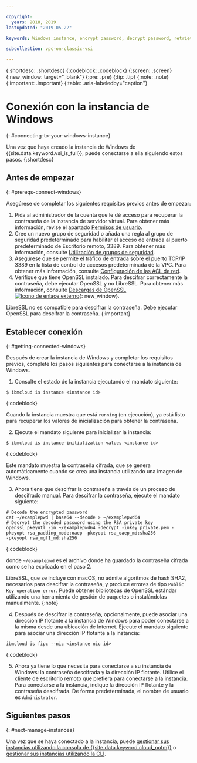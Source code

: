 ```yaml
---

copyright:
  years: 2018, 2019
lastupdated: "2019-05-22"

keywords: Windows instance, encrypt password, decrypt password, retrieve password

subcollection: vpc-on-classic-vsi

---
```


{:shortdesc: .shortdesc}
{:codeblock: .codeblock}
{:screen: .screen}
{:new_window: target="_blank"}
{:pre: .pre}
{:tip: .tip}
{:note: .note}
{:important: .important}
{:table: .aria-labeledby="caption"}

# Conexión con la instancia de Windows
{: #connecting-to-your-windows-instance}

Una vez que haya creado la instancia de Windows de {{site.data.keyword.vsi_is_full}}, puede conectarse a ella siguiendo estos pasos.
{:shortdesc}

## Antes de empezar
{: #prereqs-connect-windows}

Asegúrese de completar los siguientes requisitos previos antes de empezar:

1. Pida al administrador de la cuenta que le dé acceso para recuperar la contraseña de la instancia de servidor virtual. Para obtener más información, revise el apartado [Permisos de usuario](/docs/vpc-on-classic?topic=vpc-on-classic-managing-user-permissions-for-vpc-resources).
2. Cree un nuevo grupo de seguridad o añada una regla al grupo de seguridad predeterminado para habilitar el acceso de entrada al puerto predeterminado de Escritorio remoto, 3389. Para obtener más información, consulte [Utilización de grupos de seguridad](/docs/vpc-on-classic-network?topic=vpc-on-classic-network-using-security-groups).
3. Asegúrese que se permite el tráfico de entrada sobre el puerto TCP/IP 3389 en la lista de control de accesos predeterminada de la VPC. Para obtener más información, consulte [Configuración de las ACL de red](/docs/vpc-on-classic-network?topic=vpc-on-classic-network-setting-up-network-acls).
4. Verifique que tiene OpenSSL instalado. Para descifrar correctamente la contraseña, debe ejecutar OpenSSL y no LibreSSL. Para obtener más información, consulte [Descargas de OpenSSL ![Icono de enlace externo](../icons/launch-glyph.svg "Icono de enlace externo")](https://www.openssl.org/source/){: new_window}.

LibreSSL no es compatible para descifrar la contraseña. Debe ejecutar OpenSSL para descifrar la contraseña.
{:important}

## Establecer conexión
{: #getting-connected-windows}

Después de crear la instancia de Windows y completar los requisitos previos, complete los pasos siguientes para conectarse a la instancia de Windows.

1. Consulte el estado de la instancia ejecutando el mandato siguiente:
  ```
  $ ibmcloud is instance <instance id>
  ```
  {:codeblock}
  
  Cuando la instancia muestra que está `running` (en ejecución), ya está listo para recuperar los valores de inicialización para obtener la contraseña. 

2. Ejecute el mandato siguiente para inicializar la instancia:

  ```
  $ ibmcloud is instance-initialization-values <instance id>
  ```
  {:codeblock}
  
  Este mandato muestra la contraseña cifrada, que se genera automáticamente cuando se crea una instancia utilizando una imagen de Windows.

3. Ahora tiene que descifrar la contraseña a través de un proceso de descifrado manual. Para descifrar la contraseña, ejecute el mandato siguiente:

  ```
  # Decode the encrypted password
  cat ~/examplepwd | base64 --decode > ~/examplepwd64
  # Decrypt the decoded password using the RSA private key
  openssl pkeyutl -in ~/examplepwd64 -decrypt -inkey private.pem -pkeyopt rsa_padding_mode:oaep -pkeyopt rsa_oaep_md:sha256
  -pkeyopt rsa_mgf1_md:sha256
  ```
  {:codeblock}
  
  donde `~/examplepwd` es el archivo donde ha guardado la contraseña cifrada como se ha explicado en el paso 2.  
  
  LibreSSL, que se incluye con macOS, no admite algoritmos de hash SHA2, necesarios para descifrar la contraseña, y produce errores de tipo `Public Key operation error`. Puede obtener bibliotecas de OpenSSL estándar utilizando una herramienta de gestión de paquetes o instalándolas manualmente. 
  {:note}

4. Después de descifrar la contraseña, opcionalmente, puede asociar una dirección IP flotante a la instancia de Windows para poder conectarse a la misma desde una ubicación de Internet. Ejecute el mandato siguiente para asociar una dirección IP flotante a la instancia:

  ```
  ibmcloud is fipc --nic <instance nic id>
  ```
  {:codeblock}

5. Ahora ya tiene lo que necesita para conectarse a su instancia de Windows: la contraseña descifrada y la dirección IP flotante. Utilice el cliente de escritorio remoto que prefiera para conectarse a la instancia. Para conectarse a la instancia, indique la dirección IP flotante y la contraseña descifrada. De forma predeterminada, el nombre de usuario es `Administrator`.

## Siguientes pasos
{: #next-manage-instances}

Una vez que se haya conectado a la instancia, puede [gestionar sus instancias utilizando la consola de {{site.data.keyword.cloud_notm}}](/docs/vpc-on-classic-vsi?topic=vpc-on-classic-vsi-managing-virtual-server-instances#managing-virtual-server-instances) o [gestionar sus instancias utilizando la CLI](/docs/vpc-on-classic-vsi?topic=vpc-on-classic-vsi-managing-virtual-servers-cli#managing-virtual-servers-cli). 
